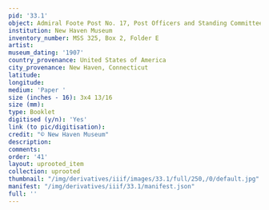 ```yaml
---
pid: '33.1'
object: Admiral Foote Post No. 17, Post Officers and Standing Committees
institution: New Haven Museum
inventory_number: MSS 325, Box 2, Folder E
artist:
museum_dating: '1907'
country_provenance: United States of America
city_provenance: New Haven, Connecticut
latitude:
longitude:
medium: 'Paper '
size (inches - 16): 3x4 13/16
size (mm):
type: Booklet
digitised (y/n): 'Yes'
link (to pic/digitisation):
credit: "© New Haven Museum"
description:
comments:
order: '41'
layout: uprooted_item
collection: uprooted
thumbnail: "/img/derivatives/iiif/images/33.1/full/250,/0/default.jpg"
manifest: "/img/derivatives/iiif/33.1/manifest.json"
full: ''
---
```

